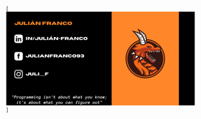 [![Header](https://github.com/Franco-Julian/Franco-Julian/blob/1f1721ac8c32f2dffaf7b0a88c3b5705ffff6979/profile%20Banner.png "Header")]


